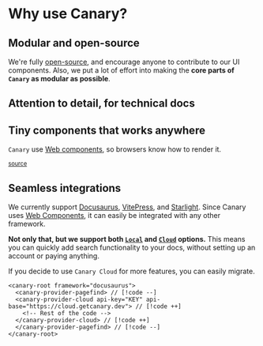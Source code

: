 <script setup>
import Headline from '../../components/Headline.vue'
import SizeChart from '../../components/SizeChart.vue'

import { data as canarySearch } from '../../data/size_canary_search.data.js'
import { data as canaryAll } from '../../data/size_canary_all.data.js'
import { data as docsearch } from '../../data/size_docsearch.data.js'
import { data as inkeep } from '../../data/size_inkeep.data.js'
import { data as kapa } from '../../data/size_kapa.data.js'
import { data as mendable } from '../../data/size_mendable.data.js'

const packages = {
  "@docsearch/js": docsearch.size,
  '🐤@getcanary/web (Search)': canarySearch.size,
  '🐤@getcanary/web (Search + Ask)': canaryAll.size,
  "kapa-widget.bundle.js": kapa.size,
  "@mendable/search": mendable.size,
  "@inkeep/uikit-js": inkeep.size,
}
</script>

# Why use Canary?

## Modular and open-source

We're fully [open-source](https://github.com/fastrepl/canary), and encourage anyone to contribute to our UI components. Also, we put a lot of effort into making the **core parts of `Canary` as modular as possible**.

## Attention to detail, for technical docs

## Tiny components that works anywhere

`Canary` use [Web components](https://developer.mozilla.org/en-US/docs/Web/Web_Components), so browsers know how to render it.

<sub><a href="https://github.com/fastrepl/canary/tree/main/js/apps/docs/data">source</a></sub>

<SizeChart 
title="Bundle size (Uncompressed)"
:labels="Object.keys(packages)"
:values="Object.values(packages)"
/>

## Seamless integrations

We currently support [Docusaurus](https://docusaurus.io/), [VitePress](https://vitepress.dev/), and [Starlight](https://starlight.astro.build/). Since Canary uses [Web Components](https://developer.mozilla.org/en-US/docs/Web/Web_Components), it can easily be integrated with any other framework.

**Not only that, but we support both [`Local`](/docs/local/intro) and [`Cloud`](/docs/cloud/intro) options.**
This means you can quickly add search functionality to your docs, without setting up an account or paying anything.

If you decide to use `Canary Cloud` for more features, you can easily migrate.

```html-vue
<canary-root framework="docusaurus">
  <canary-provider-pagefind> // [!code --]
  <canary-provider-cloud api-key="KEY" api-base="https://cloud.getcanary.dev"> // [!code ++]
    <!-- Rest of the code -->
  </canary-provider-cloud> // [!code ++]
  </canary-provider-pagefind> // [!code --]
</canary-root>
```
